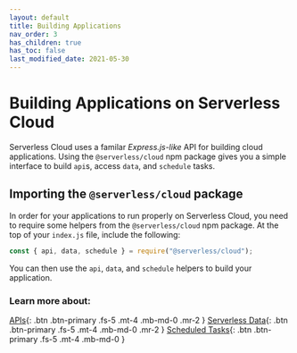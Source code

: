 ```yaml
---
layout: default
title: Building Applications
nav_order: 3
has_children: true
has_toc: false
last_modified_date: 2021-05-30
---
```


# Building Applications on Serverless Cloud

Serverless Cloud uses a familar *Express.js-like* API for building cloud applications. Using the `@serverless/cloud` npm package gives you a simple interface to build `api`s, access `data`, and `schedule` tasks. 

## Importing the `@serverless/cloud` package

In order for your applications to run properly on Serverless Cloud, you need to require some helpers from the `@serverless/cloud` npm package. At the top of your `index.js` file, include the following:

```javascript
const { api, data, schedule } = require("@serverless/cloud");
```

You can then use the `api`, `data`, and `schedule` helpers to build your application.

### Learn more about:

[APIs](/cloud/apps/api.html){: .btn .btn-primary .fs-5 .mt-4 .mb-md-0 .mr-2 }
[Serverless Data](/cloud/apps/data.html){: .btn .btn-primary .fs-5 .mt-4 .mb-md-0 .mr-2 }
[Scheduled Tasks](/cloud/apps/schedule.html){: .btn .btn-primary .fs-5 .mt-4 .mb-md-0 }
